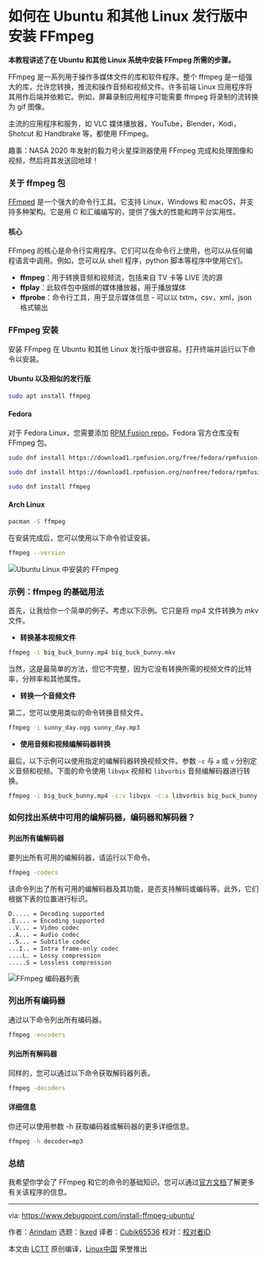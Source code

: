 [#]: subject: "How to Install FFmpeg in Ubuntu and Other Linux"
[#]: via: "https://www.debugpoint.com/install-ffmpeg-ubuntu/"
[#]: author: "Arindam https://www.debugpoint.com/author/admin1/"
[#]: collector: "lkxed"
[#]: translator: "Cubik65536"
[#]: reviewer: " "
[#]: publisher: " "
[#]: url: " "

如何在 Ubuntu 和其他 Linux 发行版中安装 FFmpeg
======

**本教程讲述了在 Ubuntu 和其他 Linux 系统中安装 FFmpeg 所需的步骤。**

FFmpeg 是一系列用于操作多媒体文件的库和软件程序。整个 ffmpeg 是一组强大的库，允许您转换，推流和操作音频和视频文件。许多前端 Linux 应用程序将其用作后端并依赖它。例如，屏幕录制应用程序可能需要 ffmpeg 将录制的流转换为 gif 图像。

主流的应用程序和服务，如 VLC 媒体播放器，YouTube，Blender，Kodi，Shotcut 和 Handbrake 等，都使用 FFmpeg。

趣事：NASA 2020 年发射的毅力号火星探测器使用 FFmpeg 完成和处理图像和视频，然后将其发送回地球！

### 关于 ffmpeg 包

[FFmped][1] 是一个强大的命令行工具。它支持 Linux，Windows 和 macOS，并支持多种架构。它是用 C 和汇编编写的，提供了强大的性能和跨平台实用性。

#### 核心

FFmpeg 的核心是命令行实用程序。它们可以在命令行上使用，也可以从任何编程语言中调用。例如，您可以从 shell 程序，python 脚本等程序中使用它们。

- **ffmpeg**：用于转换音频和视频流，包括来自 TV 卡等 LIVE 流的源
- **ffplay**：此软件包中捆绑的媒体播放器，用于播放媒体
- **ffprobe**：命令行工具，用于显示媒体信息 - 可以以 txtm，csv，xml，json 格式输出

### FFmpeg 安装

安装 FFmpeg 在 Ubuntu 和其他 Linux 发行版中很容易。打开终端并运行以下命令以安装。

#### Ubuntu 以及相似的发行版

``` bash
sudo apt install ffmpeg
```

#### Fedora

对于 Fedora Linux，您需要添加 [RPM Fusion repo][2]。Fedora 官方仓库没有 FFmpeg 包。

``` bash
sudo dnf install https://download1.rpmfusion.org/free/fedora/rpmfusion-free-release-$(rpm -E %fedora).noarch.rpm
```

``` bash
sudo dnf install https://download1.rpmfusion.org/nonfree/fedora/rpmfusion-nonfree-
```

``` bash
sudo dnf install ffmpeg
```

#### Arch Linux

``` bash
pacman -S ffmpeg
```

在安装完成后，您可以使用以下命令验证安装。

``` bash
ffmpeg --version
```

![Ubuntu Linux 中安装的 FFmpeg][3]

### 示例：ffmpeg 的基础用法

首先，让我给你一个简单的例子。考虑以下示例。它只是将 mp4 文件转换为 mkv 文件。

- **转换基本视频文件**

``` bash
ffmpeg -i big_buck_bunny.mp4 big_buck_bunny.mkv
```

当然，这是最简单的方法，但它不完整，因为它没有转换所需的视频文件的比特率，分辨率和其他属性。

- **转换一个音频文件**

第二，您可以使用类似的命令转换音频文件。

``` bash
ffmpeg -i sunny_day.ogg sunny_day.mp3
```

- **使用音频和视频编解码器转换**

最后，以下示例可以使用指定的编解码器转换视频文件。参数 `-c` 与 `a` 或 `v` 分别定义音频和视频。下面的命令使用 `libvpx` 视频和 `libvorbis` 音频编解码器进行转换。

``` bash
ffmpeg -i big_buck_bunny.mp4 -c:v libvpx -c:a libvorbis big_buck_bunny.webm
```

### 如何找出系统中可用的编解码器，编码器和解码器？

#### 列出所有编解码器

要列出所有可用的编解码器，请运行以下命令。

``` bash
ffmpeg -codecs
```

该命令列出了所有可用的编解码器及其功能，是否支持解码或编码等。此外，它们根据下表的位置进行标识。

``` plain
D..... = Decoding supported
.E.... = Encoding supported
..V... = Video codec
..A... = Audio codec
..S... = Subtitle codec
...I.. = Intra frame-only codec
....L. = Lossy compression
.....S = Lossless compression
```

![FFmpeg 编码器列表][4]

### 列出所有编码器

通过以下命令列出所有编码器。

``` bash
ffmpeg -encoders
```

#### 列出所有解码器

同样的，您可以通过以下命令获取解码器列表。

``` bash
ffmpeg -decoders
```

#### 详细信息

你还可以使用参数 -h 获取编码器或解码器的更多详细信息。

``` bash
ffmpeg -h decoder=mp3
```

### 总结

我希望你学会了 FFmpeg 和它的命令的基础知识。您可以通过[官方文档][5]了解更多有关该程序的信息。

--------------------------------------------------------------------------------

via: https://www.debugpoint.com/install-ffmpeg-ubuntu/

作者：[Arindam][a]
选题：[lkxed][b]
译者：[Cubik65536](https://github.com/Cubik65536)
校对：[校对者ID](https://github.com/校对者ID)

本文由 [LCTT](https://github.com/LCTT/TranslateProject) 原创编译，[Linux中国](https://linux.cn/) 荣誉推出

[a]: https://www.debugpoint.com/author/admin1/
[b]: https://github.com/lkxed
[1]: https://ffmpeg.org/
[2]: https://www.debugpoint.com/2020/07/enable-rpm-fusion-fedora-rhel-centos/
[3]: https://www.debugpoint.com/wp-content/uploads/2022/06/FFmpeg-installed-in-Ubuntu-Linux.jpg
[4]: https://www.debugpoint.com/wp-content/uploads/2022/06/FFmpeg-Codec-list.jpg
[5]: https://ffmpeg.org/documentation.html
